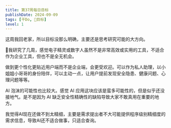 ```yaml
---
title: 第37周每日目标
publishDate: 2024-09-09
tags: [干Do, 📆目标]
level: 1
---
```


这周我回老家，所以目标没那么明确，主要还是思考研究可能的大方向。

🤔我研究了几周，感觉电子精灵或数字人虽然不是非常高效或实用的工具，不适合作为企业工具，但也不是全无机会。

做到更个性化更贴近用户端而不是企业端，会更受欢迎。可以作为私人助理，以小姐姐小哥哥的身份陪伴，可以主动一点，让用户提前发现安全隐患、健康问题、心理问题等等。

AI 泡沫的可能性也比较大。感觉 AI 应用这块应该是蛮多可能性的，但是似乎还没接地气。是不是因为 AI 缺乏安全性精确性的缺陷导致大家不敢真用在重要的地方。

我觉得AI现在还做不到太精细，主要是需求提出者不大可能提供程序级别精细度的需求信息，导致AI还不适合做事，只适合查询。
